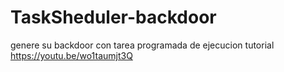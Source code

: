 # TaskSheduler-backdoor
genere su backdoor con tarea programada de ejecucion 
tutorial https://youtu.be/wo1taumjt3Q
